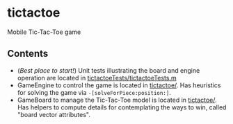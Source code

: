 # tictactoe
Mobile Tic-Tac-Toe game

## Contents

* (_Best place to start!_) Unit tests illustrating the board and engine operation are located in [tictactoeTests/tictactoeTests.m](tictactoeTests/tictactoeTests.m)
* GameEngine to control the game is located in [tictactoe/](tictactoe). Has heuristics for solving the game via `-[solveForPiece:position:]`.
* GameBoard to manage the Tic-Tac-Toe model is located in [tictactoe/](tictactoe). Has helpers to compute details for contemplating the ways to win, called "board vector attributes".
